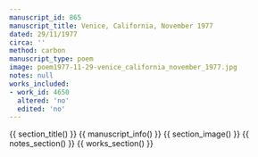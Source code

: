 ```yaml
---
manuscript_id: 865
manuscript_title: Venice, California, November 1977
dated: 29/11/1977
circa: ''
method: carbon
manuscript_type: poem
image: poem1977-11-29-venice_california_november_1977.jpg
notes: null
works_included:
- work_id: 4650
  altered: 'no'
  edited: 'no'
---
```


{{ section_title() }}
{{ manuscript_info() }}
{{ section_image() }}
{{ notes_section() }}
{{ works_section() }}

